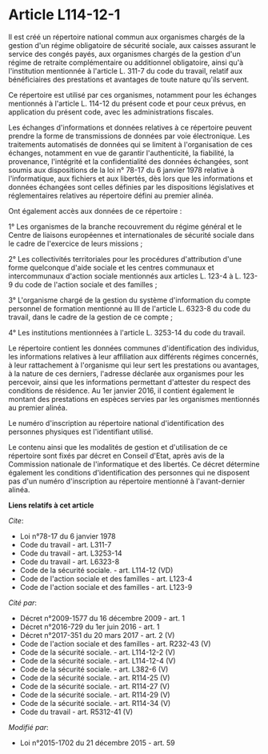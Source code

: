 # Article L114-12-1

Il est créé un répertoire national commun aux organismes chargés de la gestion d'un régime obligatoire de sécurité sociale,
aux caisses assurant le service des congés payés, aux organismes chargés de la gestion d'un régime de retraite complémentaire
ou additionnel obligatoire, ainsi qu'à l'institution mentionnée à l'article L. 311-7 du code du travail, relatif aux
bénéficiaires des prestations et avantages de toute nature qu'ils servent. 

Ce répertoire est utilisé par ces organismes, notamment pour les échanges mentionnés à l'article L. 114-12 du présent code et
pour ceux prévus, en application du présent code, avec les administrations fiscales. 

Les échanges d'informations et données relatives à ce répertoire peuvent prendre la forme de transmissions de données par
voie électronique. Les traitements automatisés de données qui se limitent à l'organisation de ces échanges, notamment en vue
de garantir l'authenticité, la fiabilité, la provenance, l'intégrité et la confidentialité des données échangées, sont soumis
aux dispositions de la loi n° 78-17 du 6 janvier 1978 relative à l'informatique, aux fichiers et aux libertés, dès lors que
les informations et données échangées sont celles définies par les dispositions législatives et réglementaires relatives au
répertoire défini au premier alinéa. 

Ont également accès aux données de ce répertoire : 

1° Les organismes de la branche recouvrement du régime général et le Centre de liaisons européennes et internationales de
sécurité sociale dans le cadre de l'exercice de leurs missions ; 

2° Les collectivités territoriales pour les procédures d'attribution d'une forme quelconque d'aide sociale et les centres
communaux et intercommunaux d'action sociale mentionnés aux articles L. 123-4 à L. 123-9 du code de l'action sociale et des
familles ; 

3° L'organisme chargé de la gestion du système d'information du compte personnel de formation mentionné au III de l'article
L. 6323-8 du code du travail, dans le cadre de la gestion de ce compte ; 

4° Les institutions mentionnées à l'article L. 3253-14 du code du travail. 

Le répertoire contient les données communes d'identification des individus, les informations relatives à leur affiliation aux
différents régimes concernés, à leur rattachement à l'organisme qui leur sert les prestations ou avantages, à la nature de
ces derniers, l'adresse déclarée aux organismes pour les percevoir, ainsi que les informations permettant d'attester du
respect des conditions de résidence. Au 1er janvier 2016, il contient également le montant des prestations en espèces servies
par les organismes mentionnés au premier alinéa. 

Le numéro d'inscription au répertoire national d'identification des personnes physiques est l'identifiant utilisé. 

Le contenu ainsi que les modalités de gestion et d'utilisation de ce répertoire sont fixés par décret en Conseil d'Etat,
après avis de la Commission nationale de l'informatique et des libertés. Ce décret détermine également les conditions
d'identification des personnes qui ne disposent pas d'un numéro d'inscription au répertoire mentionné à l'avant-dernier
alinéa.

**Liens relatifs à cet article**

_Cite_:

  - Loi n°78-17 du 6 janvier 1978
  - Code du travail - art. L311-7
  - Code du travail - art. L3253-14
  - Code du travail - art. L6323-8
  - Code de la sécurité sociale. - art. L114-12 (VD)
  - Code de l'action sociale et des familles - art. L123-4
  - Code de l'action sociale et des familles - art. L123-9

_Cité par_:

  - Décret n°2009-1577 du 16 décembre 2009 - art. 1
  - Décret n°2016-729 du 1er juin 2016 - art. 1
  - Décret n°2017-351 du 20 mars 2017 - art. 2 (V)
  - Code de l'action sociale et des familles - art. R232-43 (V)
  - Code de la sécurité sociale. - art. L114-12-2 (V)
  - Code de la sécurité sociale. - art. L114-12-4 (V)
  - Code de la sécurité sociale. - art. L382-6 (V)
  - Code de la sécurité sociale. - art. R114-25 (V)
  - Code de la sécurité sociale. - art. R114-27 (V)
  - Code de la sécurité sociale. - art. R114-29 (V)
  - Code de la sécurité sociale. - art. R114-34 (V)
  - Code du travail - art. R5312-41 (V)

_Modifié par_:

  - Loi n°2015-1702 du 21 décembre 2015 - art. 59
